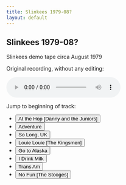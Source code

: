 ```yaml
---
title: Slinkees 1979-08?
layout: default
---
```


## Slinkees 1979-08?

Slinkees demo tape circa August 1979

Original recording, without any editing:

<audio id="audio" controls>
<source src="{{ site.audio_baseurl }}{{ site.baseurl }}/197908xx/197908xxor.m4a" type='audio/mp4; codecs="mp4a.40.2"'>
<source src="{{ site.audio_baseurl }}{{ site.baseurl }}/197908xx/197908xxor.mp3" type='audio/mpeg; codecs="mp3"'>
<source src="{{ site.audio_baseurl }}{{ site.baseurl }}/197908xx/197908xxor.oga" type='audio/ogg; codecs="vorbis"'>
[Audio player not supported by your browser. It works in Chrome.]
</audio>

Jump to beginning of track:
* <button type="button" onclick="jump_to(   0)">At the Hop [Danny and the Juniors]</button>
* <button type="button" onclick="jump_to( 113)">Adventure</button>
* <button type="button" onclick="jump_to( 239)">So Long, UK</button>
* <button type="button" onclick="jump_to( 371)">Louie Louie [The Kingsmen]</button>
* <button type="button" onclick="jump_to( 491)">Go to Alaska</button>
* <button type="button" onclick="jump_to( 608)">I Drink Milk</button>
* <button type="button" onclick="jump_to( 690)">Trans Am</button>
* <button type="button" onclick="jump_to( 833)">No Fun [The Stooges]</button>

<script>
function jump_to(secs) {
    var audio = document.getElementById("audio");
    audio.pause();
    audio.currentTime = secs;
    audio.play();
}
</script>
